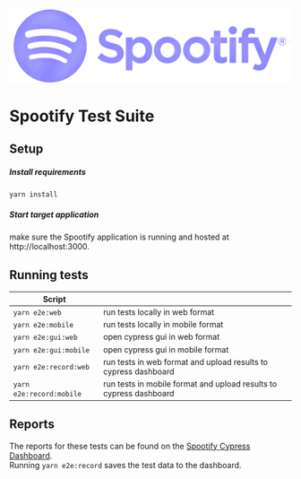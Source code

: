 ![alt text](Spootify_Logo.png "Logo")
# Spootify Test Suite

## Setup
##### Install requirements
```
yarn install
```
##### Start target application
make sure the Spootify application is running and hosted at http://localhost:3000.

## Running tests

| Script       |                        |
|--------------|------------------------------------------------|
| ```yarn e2e:web```         | run tests locally in web format |
| ```yarn e2e:mobile```         | run tests locally in mobile format |
| ```yarn e2e:gui:web```      | open cypress gui in web format |
| ```yarn e2e:gui:mobile```      | open cypress gui in mobile format |
| ```yarn e2e:record:web```   | run tests in web format and upload results to cypress dashboard |
| ```yarn e2e:record:mobile```   | run tests in mobile format and upload results to cypress dashboard |


## Reports
The reports for these tests can be found on the [Spootify Cypress Dashboard](https://dashboard.cypress.io/projects/hpu3z2/).  
Running ```yarn e2e:record``` saves the test data to the dashboard.